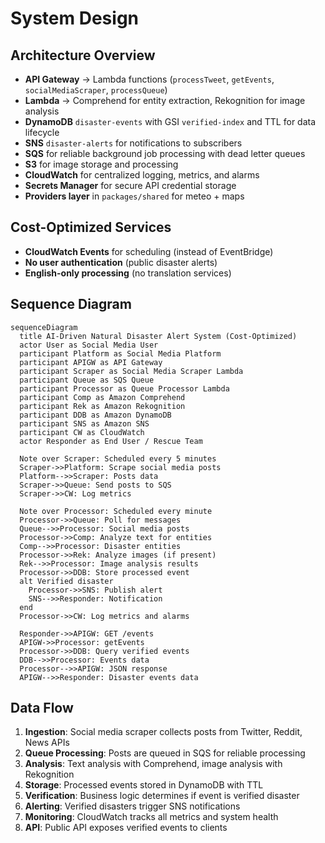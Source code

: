 # System Design

## Architecture Overview
- **API Gateway** -> Lambda functions (`processTweet`, `getEvents`, `socialMediaScraper`, `processQueue`)
- **Lambda** -> Comprehend for entity extraction, Rekognition for image analysis
- **DynamoDB** `disaster-events` with GSI `verified-index` and TTL for data lifecycle
- **SNS** `disaster-alerts` for notifications to subscribers
- **SQS** for reliable background job processing with dead letter queues
- **S3** for image storage and processing
- **CloudWatch** for centralized logging, metrics, and alarms
- **Secrets Manager** for secure API credential storage
- **Providers layer** in `packages/shared` for meteo + maps

## Cost-Optimized Services
- **CloudWatch Events** for scheduling (instead of EventBridge)
- **No user authentication** (public disaster alerts)
- **English-only processing** (no translation services)

## Sequence Diagram

```mermaid
sequenceDiagram
  title AI-Driven Natural Disaster Alert System (Cost-Optimized)
  actor User as Social Media User
  participant Platform as Social Media Platform
  participant APIGW as API Gateway
  participant Scraper as Social Media Scraper Lambda
  participant Queue as SQS Queue
  participant Processor as Queue Processor Lambda
  participant Comp as Amazon Comprehend
  participant Rek as Amazon Rekognition
  participant DDB as Amazon DynamoDB
  participant SNS as Amazon SNS
  participant CW as CloudWatch
  actor Responder as End User / Rescue Team

  Note over Scraper: Scheduled every 5 minutes
  Scraper->>Platform: Scrape social media posts
  Platform-->>Scraper: Posts data
  Scraper->>Queue: Send posts to SQS
  Scraper->>CW: Log metrics

  Note over Processor: Scheduled every minute
  Processor->>Queue: Poll for messages
  Queue-->>Processor: Social media posts
  Processor->>Comp: Analyze text for entities
  Comp-->>Processor: Disaster entities
  Processor->>Rek: Analyze images (if present)
  Rek-->>Processor: Image analysis results
  Processor->>DDB: Store processed event
  alt Verified disaster
    Processor->>SNS: Publish alert
    SNS-->>Responder: Notification
  end
  Processor->>CW: Log metrics and alarms

  Responder->>APIGW: GET /events
  APIGW->>Processor: getEvents
  Processor->>DDB: Query verified events
  DDB-->>Processor: Events data
  Processor-->>APIGW: JSON response
  APIGW-->>Responder: Disaster events data
```

## Data Flow
1. **Ingestion**: Social media scraper collects posts from Twitter, Reddit, News APIs
2. **Queue Processing**: Posts are queued in SQS for reliable processing
3. **Analysis**: Text analysis with Comprehend, image analysis with Rekognition
4. **Storage**: Processed events stored in DynamoDB with TTL
5. **Verification**: Business logic determines if event is verified disaster
6. **Alerting**: Verified disasters trigger SNS notifications
7. **Monitoring**: CloudWatch tracks all metrics and system health
8. **API**: Public API exposes verified events to clients
